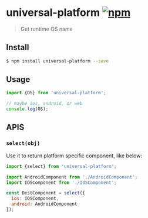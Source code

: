 # universal-platform [![npm](https://img.shields.io/npm/v/universal-platform.svg)](https://www.npmjs.com/package/universal-platform)

> Get runtime OS name

## Install

```bash
$ npm install universal-platform --save
```

## Usage

```js
import {OS} from 'universal-platform';

// maybe ios, android, or web
console.log(OS);
```

## APIS

### `select(obj)`

Use it to return platform specific component, like below:

```js
import {select} from 'universal-platform';

import AndroidComponent from './AndroidComponent';
import IOSComponent from './IOSComponent';

const DestComponent = select({
  ios: IOSComponent,
  android: AndroidComponent
});
```